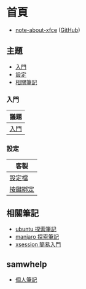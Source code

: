 
# 首頁

* [note-about-xfce](https://samwhelp.github.io/note-about-xfce/) ([GitHub](https://github.com/samwhelp/note-about-xfce))


## 主題

* [入門](#入門)
* [設定](#設定)
* [相關筆記](#相關筆記)

### 入門

| 議題 |
| --- |
| [入門](https://samwhelp.github.io/note-about-xfce/read/start.html) |


### 設定

| 客製 |
| --- |
| [設定檔](https://samwhelp.github.io/note-about-xfce/read/config/main.html) |
| [按鍵綁定](https://samwhelp.github.io/note-about-xfce/read/scenario/main.html) |


## 相關筆記

* [ubuntu 探索筆記](https://samwhelp.github.io/note-about-ubuntu/)
* [manjaro 探索筆記](https://samwhelp.github.io/note-about-manjaro/)
* [xsession 簡易入門](https://samwhelp.github.io/note-about-xsession/)


## samwhelp

* [個人筆記](https://samwhelp.github.io/book/)
